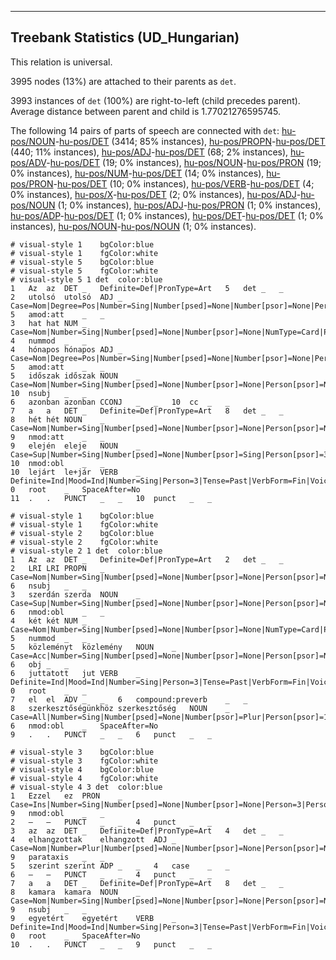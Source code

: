 

--------------------------------------------------------------------------------

## Treebank Statistics (UD_Hungarian)

This relation is universal.

3995 nodes (13%) are attached to their parents as `det`.

3993 instances of `det` (100%) are right-to-left (child precedes parent).
Average distance between parent and child is 1.77021276595745.

The following 14 pairs of parts of speech are connected with `det`: [hu-pos/NOUN]()-[hu-pos/DET]() (3414; 85% instances), [hu-pos/PROPN]()-[hu-pos/DET]() (440; 11% instances), [hu-pos/ADJ]()-[hu-pos/DET]() (68; 2% instances), [hu-pos/ADV]()-[hu-pos/DET]() (19; 0% instances), [hu-pos/NOUN]()-[hu-pos/PRON]() (19; 0% instances), [hu-pos/NUM]()-[hu-pos/DET]() (14; 0% instances), [hu-pos/PRON]()-[hu-pos/DET]() (10; 0% instances), [hu-pos/VERB]()-[hu-pos/DET]() (4; 0% instances), [hu-pos/X]()-[hu-pos/DET]() (2; 0% instances), [hu-pos/ADJ]()-[hu-pos/NOUN]() (1; 0% instances), [hu-pos/ADJ]()-[hu-pos/PRON]() (1; 0% instances), [hu-pos/ADP]()-[hu-pos/DET]() (1; 0% instances), [hu-pos/DET]()-[hu-pos/DET]() (1; 0% instances), [hu-pos/NOUN]()-[hu-pos/NOUN]() (1; 0% instances).


~~~ conllu
# visual-style 1	bgColor:blue
# visual-style 1	fgColor:white
# visual-style 5	bgColor:blue
# visual-style 5	fgColor:white
# visual-style 5 1 det	color:blue
1	Az	az	DET	_	Definite=Def|PronType=Art	5	det	_	_
2	utolsó	utolsó	ADJ	_	Case=Nom|Degree=Pos|Number=Sing|Number[psed]=None|Number[psor]=None|Person[psor]=None	5	amod:att	_	_
3	hat	hat	NUM	_	Case=Nom|Number=Sing|Number[psed]=None|Number[psor]=None|NumType=Card|Person[psor]=None	4	nummod	_	_
4	hónapos	hónapos	ADJ	_	Case=Nom|Degree=Pos|Number=Sing|Number[psed]=None|Number[psor]=None|Person[psor]=None	5	amod:att	_	_
5	időszak	időszak	NOUN	_	Case=Nom|Number=Sing|Number[psed]=None|Number[psor]=None|Person[psor]=None	10	nsubj	_	_
6	azonban	azonban	CCONJ	_	_	10	cc	_	_
7	a	a	DET	_	Definite=Def|PronType=Art	8	det	_	_
8	hét	hét	NOUN	_	Case=Nom|Number=Sing|Number[psed]=None|Number[psor]=None|Person[psor]=None	9	nmod:att	_	_
9	elején	eleje	NOUN	_	Case=Sup|Number=Sing|Number[psed]=None|Number[psor]=Sing|Person[psor]=3	10	nmod:obl	_	_
10	lejárt	le+jár	VERB	_	Definite=Ind|Mood=Ind|Number=Sing|Person=3|Tense=Past|VerbForm=Fin|Voice=Act	0	root	_	SpaceAfter=No
11	.	.	PUNCT	_	_	10	punct	_	_

~~~


~~~ conllu
# visual-style 1	bgColor:blue
# visual-style 1	fgColor:white
# visual-style 2	bgColor:blue
# visual-style 2	fgColor:white
# visual-style 2 1 det	color:blue
1	Az	az	DET	_	Definite=Def|PronType=Art	2	det	_	_
2	LRI	LRI	PROPN	_	Case=Nom|Number=Sing|Number[psed]=None|Number[psor]=None|Person[psor]=None	6	nsubj	_	_
3	szerdán	szerda	NOUN	_	Case=Sup|Number=Sing|Number[psed]=None|Number[psor]=None|Person[psor]=None	6	nmod:obl	_	_
4	két	két	NUM	_	Case=Nom|Number=Sing|Number[psed]=None|Number[psor]=None|NumType=Card|Person[psor]=None	5	nummod	_	_
5	közleményt	közlemény	NOUN	_	Case=Acc|Number=Sing|Number[psed]=None|Number[psor]=None|Person[psor]=None	6	obj	_	_
6	juttatott	jut	VERB	_	Definite=Ind|Mood=Ind|Number=Sing|Person=3|Tense=Past|VerbForm=Fin|Voice=Cau	0	root	_	_
7	el	el	ADV	_	_	6	compound:preverb	_	_
8	szerkesztőségünkhöz	szerkesztőség	NOUN	_	Case=All|Number=Sing|Number[psed]=None|Number[psor]=Plur|Person[psor]=1	6	nmod:obl	_	SpaceAfter=No
9	.	.	PUNCT	_	_	6	punct	_	_

~~~


~~~ conllu
# visual-style 3	bgColor:blue
# visual-style 3	fgColor:white
# visual-style 4	bgColor:blue
# visual-style 4	fgColor:white
# visual-style 4 3 det	color:blue
1	Ezzel	ez	PRON	_	Case=Ins|Number=Sing|Number[psed]=None|Number[psor]=None|Person=3|Person[psor]=None|PronType=Dem	9	nmod:obl	_	_
2	—	—	PUNCT	_	_	4	punct	_	_
3	az	az	DET	_	Definite=Def|PronType=Art	4	det	_	_
4	elhangzottak	elhangzott	ADJ	_	Case=Nom|Number=Plur|Number[psed]=None|Number[psor]=None|Person[psor]=None|VerbForm=PartPast	9	parataxis	_	_
5	szerint	szerint	ADP	_	_	4	case	_	_
6	—	—	PUNCT	_	_	4	punct	_	_
7	a	a	DET	_	Definite=Def|PronType=Art	8	det	_	_
8	kamara	kamara	NOUN	_	Case=Nom|Number=Sing|Number[psed]=None|Number[psor]=None|Person[psor]=None	9	nsubj	_	_
9	egyetért	egyetért	VERB	_	Definite=Ind|Mood=Ind|Number=Sing|Person=3|Tense=Past|VerbForm=Fin|Voice=Act	0	root	_	SpaceAfter=No
10	.	.	PUNCT	_	_	9	punct	_	_

~~~


